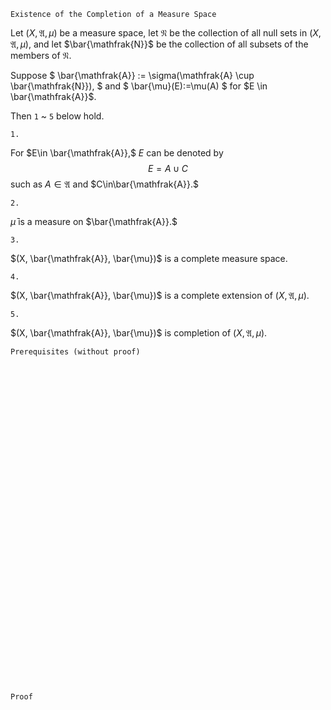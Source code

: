 ```
Existence of the Completion of a Measure Space
```
Let $(X, \mathfrak{A}, \mu)$ be a measure space,
let $\mathfrak{N}$ be the collection of all null sets in $(X, \mathfrak{A}, \mu)$,
and let $\bar{\mathfrak{N}}$ be the collection of all subsets of the members of $\mathfrak{N}$.

Suppose
$
\bar{\mathfrak{A}}
:=
\sigma(\mathfrak{A} \cup \bar{\mathfrak{N}}),
$
and
$
\bar{\mu}(E):=\mu(A)
$
for $E \in \bar{\mathfrak{A}}$.

Then `1` ~ `5` below hold.

`1.`

For $E\in \bar{\mathfrak{A}},$ $E$ can be denoted by
$$
E=A \cup C
$$
such as $A\in\mathfrak{A}$ and $C\in\bar{\mathfrak{A}}.$

`2.`

$\bar{\mu}$ is a measure on $\bar{\mathfrak{A}}.$

`3.`

$(X, \bar{\mathfrak{A}}, \bar{\mu})$ is a complete measure space.

`4.`

$(X, \bar{\mathfrak{A}}, \bar{\mu})$ is a complete extension of  $(X, \mathfrak{A}, \mu).$

`5.`

$(X, \bar{\mathfrak{A}}, \bar{\mu})$ is completion of $(X, \mathfrak{A}, \mu).$

```
Prerequisites (without proof)
```

<br>
<br>
<br>
<br>
<br>
<br>
<br>
<br>
<br>
<br>
<br>
<br>
<br>
<br>
<br>
<br>
<br>
<br>
<br>
<br>
<br>
<br>
<br>
<br>
<br>
<br>
<br>
<br>
<br>
<br>


```
Proof
```
